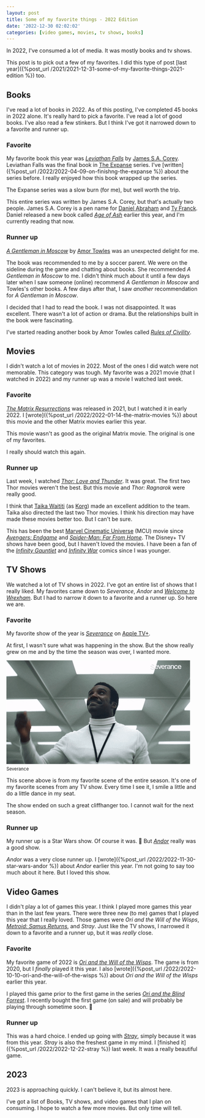 ```yaml
---
layout: post
title: Some of my favorite things - 2022 Edition
date: '2022-12-30 02:02:02'
categories: [video games, movies, tv shows, books]
---
```


In 2022, I've consumed a lot of media. It was mostly books and tv shows.

This post is to pick out a few of my favorites. I did this type of post [last year]({%post_url /2021/2021-12-31-some-of-my-favorite-things-2021-edition %}) too.

## Books

I've read a lot of books in 2022. As of this posting, I've completed 45 books in 2022 alone. It's really hard to pick a favorite. I've read a lot of good books. I've also read a few stinkers. But I think I've got it narrowed down to a favorite and runner up.

### Favorite

My favorite book this year was [_Leviathan Falls_](https://en.wikipedia.org/wiki/Leviathan_Falls) by [James S.A. Corey](https://en.wikipedia.org/wiki/James_S._A._Corey). Leviathan Falls was the final book in [The Expanse](https://en.wikipedia.org/wiki/The_Expanse_(novel_series)) series. I've [written]({%post_url /2022/2022-04-09-on-finishng-the-expanse %}) about the series before. I really enjoyed how this book wrapped up the series.

The Expanse series was a slow burn (for me), but well worth the trip.

This entire series was written by James S.A. Corey, but that's actually two people. James S.A. Corey is a pen name for [Daniel Abraham](https://en.wikipedia.org/wiki/Daniel_Abraham_(author)) and [Ty Franck](https://en.wikipedia.org/wiki/Ty_Franck). Daniel released a new book called _[Age of Ash](https://www.goodreads.com/book/show/58340712)_ earlier this year, and I'm currently reading that now.

### Runner up

_[A Gentleman in Moscow](https://en.wikipedia.org/wiki/A_Gentleman_in_Moscow)_ by [Amor Towles](https://en.wikipedia.org/wiki/Amor_Towles) was an unexpected delight for me.

The book was recommended to me by a soccer parent. We were on the sideline during the game and chatting about books. She recommended _A Gentleman in Moscow_ to me. I didn't think much about it until a few days later when I saw someone (online) recommend _A Gentleman in Moscow_ and Towles's other books. A few days after that, I saw _another_ recommendation for _A Gentleman in Moscow_.

I decided that I had to read the book. I was not disappointed. It was excellent. There wasn't a lot of action or drama. But the relationships built in the book were fascinating.

I've started reading another book by Amor Towles called _[Rules of Civility](https://www.amortowles.com/rules-of-civility-about-the-book/)_.

## Movies

I didn't watch a lot of movies in 2022. Most of the ones I did watch were not memorable. This category was tough. My favorite was a 2021 movie (that I watched in 2022) and my runner up was a movie I watched last week.

### Favorite

_[The Matrix Resurrections](https://en.wikipedia.org/wiki/The_Matrix_Resurrections)_ was released in 2021, but I watched it in early 2022. I [wrote]({%post_url /2022/2022-01-14-the-matrix-movies %}) about this movie and the other Matrix movies earlier this year.

This movie wasn't as good as the original Matrix movie. The original is one of my favorites.

I really should watch this again.

### Runner up

Last week, I watched _[Thor: Love and Thunder](https://en.wikipedia.org/wiki/Thor:_Love_and_Thunder)_. It was great. The first two Thor movies weren't the best. But this movie and _Thor: Ragnarok_ were really good.

I think that [Taika Waititi](https://en.wikipedia.org/wiki/Taika_Waititi) (as [Korg](https://en.wikipedia.org/wiki/Korg_(character))) made an excellent addition to the team. Taika also directed the last two Thor movies. I think his direction may have made these movies better too. But I can't be sure.

This has been the best [Marvel Cinematic Universe](https://en.wikipedia.org/wiki/Marvel_Cinematic_Universe) (MCU) movie since _[Avengers: Endgame](https://en.wikipedia.org/wiki/Avengers:_Endgame)_ and _[Spider-Man: Far From Home](https://en.wikipedia.org/wiki/Spider-Man:_Far_From_Home)_. The Disney+ TV shows have been good, but I haven't loved the movies. I have been a fan of the _[Infinity Gauntlet](https://en.wikipedia.org/wiki/The_Infinity_Gauntlet)_ and _[Infinity War](https://en.wikipedia.org/wiki/The_Infinity_War)_ comics since I was younger.

## TV Shows

We watched a lot of TV shows in 2022. I've got an entire list of shows that I really liked. My favorites came down to _Severance_, _Andor_ and [_Welcome to Wrexham_](https://en.wikipedia.org/wiki/Welcome_to_Wrexham). But I had to narrow it down to a favorite and a runner up. So here we are.

### Favorite

My favorite show of the year is _[Severance](https://en.wikipedia.org/wiki/Severance_(TV_series))_ on [Apple TV+](https://www.apple.com/apple-tv-plus/).

At first, I wasn't sure what was happening in the show. But the show really grew on me and by the time the season was over, I wanted more.

<div class="py-3">
	<div class="card shadow-sm">
		<img class="img-fluid" src="/public/images/2022/some-of-my-favorite-things-2022-edition/severance.gif">
		<div class="card-body mx-auto">
			<small>Severance</small>
		</div>
	</div>
</div>

This scene above is from my favorite scene of the entire season. It's one of my favorite scenes from any TV show. Every time I see it, I smile a little and do a little dance in my seat.

The show ended on such a great cliffhanger too. I cannot wait for the next season.

### Runner up

My runner up is a Star Wars show. Of course it was. 🙂 But [_Andor_](https://en.wikipedia.org/wiki/Andor_(TV_series)) really was a good show.

_Andor_ was a very close runner up. I [wrote]({%post_url /2022/2022-11-30-star-wars-andor %}) about _Andor_ earlier this year. I'm not going to say too much about it here. But I loved this show.

## Video Games

I didn't play a lot of games this year. I think I played more games this year than in the last few years. There were three new (to me) games that I played this year that I really loved. Those games were _Ori and the Will of the Wisps_, _[Metroid: Samus Returns](https://en.wikipedia.org/wiki/Metroid%3A_Samus_Returns)_, and _Stray_. Just like the TV shows, I narrowed it down to a favorite and a runner up, but it was _really_ close.

### Favorite

My favorite game of 2022 is _[Ori and the Will of the Wisps](https://en.wikipedia.org/wiki/Ori_and_the_Will_of_the_Wisps)_. The game is from 2020, but I _finally_ played it this year. I also [wrote]({%post_url /2022/2022-10-10-ori-and-the-will-of-the-wisps %}) about _Ori and the Will of the Wisps_ earlier this year.

I played this game prior to the first game in the series [_Ori and the Blind Forrest_](https://www.orithegame.com/blind-forest/). I recently bought the first game (on sale) and will probably be playing through sometime soon. 🤞

### Runner up

This was a hard choice. I ended up going with _[Stray](https://en.wikipedia.org/wiki/Stray_(video_game))_, simply because it was from this year. _Stray_ is also the freshest game in my mind. I [finished it]({%post_url /2022/2022-12-22-stray %}) last week. It was a really beautiful game.

## 2023

2023 is approaching quickly. I can't believe it, but its almost here.

I've got a list of Books, TV shows, and video games that I plan on consuming. I hope to watch a few more movies. But only time will tell.

